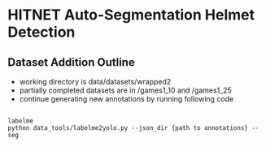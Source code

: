 # HITNET Auto-Segmentation Helmet Detection

## Dataset Addition Outline

- working directory is data/datasets/wrapped2
- partially completed datasets are in /games1_10 and /games1_25
- continue generating new annotations by running following code
<code>
labelme
python data_tools/labelme2yolo.py --json_dir {path to annotations} --seg
</code>

